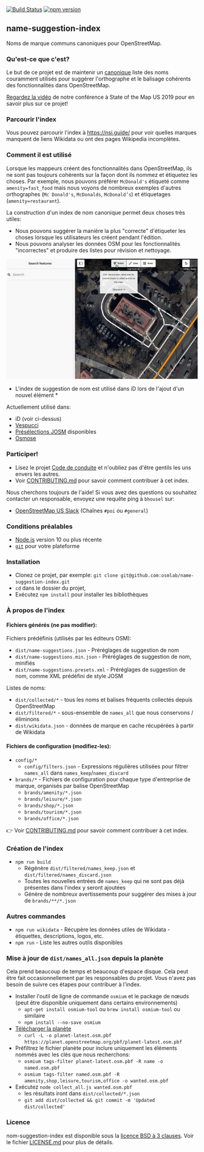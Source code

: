 [![Build Status](https://travis-ci.org/osmlab/name-suggestion-index.svg?branch=main)](https://travis-ci.org/osmlab/name-suggestion-index)
[![npm version](https://badge.fury.io/js/name-suggestion-index.svg)](https://badge.fury.io/js/name-suggestion-index)

## name-suggestion-index

Noms de marque communs canoniques pour OpenStreetMap.


### Qu'est-ce que c'est?

Le but de ce projet est de maintenir un [canonique](https://fr.wikipedia.org/wiki/Canonique_(informatique))
liste des noms couramment utilisés pour suggérer l'orthographe et le balisage cohérents des fonctionnalités
dans OpenStreetMap.

[Regardez la vidéo](https://2019.stateofthemap.us/program/sat/mapping-brands-with-the-name-suggestion-index.html) de notre conférence à State of the Map US 2019 pour en savoir plus sur ce projet!


### Parcourir l'index

Vous pouvez parcourir l'index à https://nsi.guide/ pour voir quelles marques manquent de liens Wikidata ou ont des pages Wikipedia incomplètes.


### Comment il est utilisé

Lorsque les mappeurs créent des fonctionnalités dans OpenStreetMap, ils ne sont pas toujours cohérents sur la façon dont ils
nommez et étiquetez les choses. Par exemple, nous pouvons préférer `McDonald's` étiqueté comme `amenity=fast_food`
mais nous voyons de nombreux exemples d'autres orthographes (`Mc Donald's`, `McDonalds`, `McDonald’s`) et
étiquetages (`amenity=restaurant`).

La construction d'un index de nom canonique permet deux choses très utiles:
- Nous pouvons suggérer la manière la plus "correcte" d'étiqueter les choses lorsque les utilisateurs les créent pendant l'édition.
- Nous pouvons analyser les données OSM pour les fonctionnalités "incorrectes" et produire des listes pour révision et nettoyage.

<img width="1017px" alt="Index de suggestion de noms utilisé dans iD" src="https://raw.githubusercontent.com/osmlab/name-suggestion-index/main/docs/img/nsi-in-iD.gif"/>

* L'index de suggestion de nom est utilisé dans iD lors de l'ajout d'un nouvel élément *

Actuellement utilisé dans:
- iD (voir ci-dessus)
- [Vespucci](http://vespucci.io/tutorials/name_suggestions/)
- [Présélections JOSM](https://josm.openstreetmap.de/wiki/Help/Preferences/Map#TaggingPresets) disponibles
- [Osmose](http://osmose.openstreetmap.fr/en/errors/?item=3130)


### Participer!

* Lisez le projet [Code de conduite](CODE_OF_CONDUCT.md) et n'oubliez pas d'être gentils les uns envers les autres.
* Voir [CONTRIBUTING.md](CONTRIBUTING.md) pour savoir comment contribuer à cet index.

Nous cherchons toujours de l'aide! Si vous avez des questions ou souhaitez contacter un responsable, envoyez une requête ping à `bhousel` sur:
* [OpenStreetMap US Slack](https://slack.openstreetmap.us/)
(Chaînes `#poi` ou `#general`)


### Conditions préalables

* [Node.js](https://nodejs.org/) version 10 ou plus récente
* [`git`](https://www.atlassian.com/git/tutorials/install-git/) pour votre plateforme


### Installation

* Clonez ce projet, par exemple:
  `git clone git@github.com:osmlab/name-suggestion-index.git`
* `cd` dans le dossier du projet,
* Exécutez `npm install` pour installer les bibliothèques


### À propos de l'index

#### Fichiers générés (ne pas modifier):

Fichiers prédéfinis (utilisés par les éditeurs OSM):
* `dist/name-suggestions.json` - Préréglages de suggestion de nom
* `dist/name-suggestions.min.json` - Préréglages de suggestion de nom, minifiés
* `dist/name-suggestions.presets.xml` - Préréglages de suggestion de nom, comme XML prédéfini de style JOSM

Listes de noms:
* `dist/collected/*` - tous les noms et balises fréquents collectés depuis OpenStreetMap
* `dist/filtered/*` - sous-ensemble de `names_all` que nous conservons / éliminons
* `dist/wikidata.json` - données de marque en cache récupérées à partir de Wikidata

#### Fichiers de configuration (modifiez-les):

* `config/*`
  * `config/filters.json` - Expressions régulières utilisées pour filtrer `names_all` dans `names_keep`/`names_discard`
* `brands/*` - Fichiers de configuration pour chaque type d'entreprise de marque, organisés par balise OpenStreetMap
  * `brands/amenity/*.json`
  * `brands/leisure/*.json`
  * `brands/shop/*.json`
  * `brands/tourism/*.json`
  * `brands/office/*.json`

:point_right: Voir [CONTRIBUTING.md](CONTRIBUTING.md) pour savoir comment contribuer à cet index.


### Création de l'index

* `npm run build`
  * Régénère `dist/filtered/names_keep.json` et `dist/filtered/names_discard.json`
  * Toutes les nouvelles entrées de `names_keep` qui ne sont pas déjà présentes dans l'index y seront ajoutées
  * Génère de nombreux avertissements pour suggérer des mises à jour de `brands/**/*.json`


### Autres commandes

* `npm run wikidata` - Récupère les données utiles de Wikidata - étiquettes, descriptions, logos, etc.
* `npm run` - Liste les autres outils disponibles

### Mise à jour de `dist/names_all.json` depuis la planète

Cela prend beaucoup de temps et beaucoup d'espace disque. Cela peut être fait occasionnellement par les responsables du projet.
Vous n'avez pas besoin de suivre ces étapes pour contribuer à l'index.

- Installer l'outil de ligne de commande `osmium` et le package de nœuds (peut être disponible uniquement dans certains environnements)
  - `apt-get install osmium-tool` ou `brew install osmium-tool` ou similaire
  - `npm install --no-save osmium`
- [Télécharger la planète](http://planet.osm.org/pbf/)
  - `curl -L -o planet-latest.osm.pbf https://planet.openstreetmap.org/pbf/planet-latest.osm.pbf`
- Préfiltrez le fichier planète pour inclure uniquement les éléments nommés avec les clés que nous recherchons:
  - `osmium tags-filter planet-latest.osm.pbf -R name -o named.osm.pbf`
  - `osmium tags-filter named.osm.pbf -R amenity,shop,leisure,tourism,office -o wanted.osm.pbf`
- Exécutez `node collect_all.js wanted.osm.pbf`
   - les résultats iront dans `dist/collected/*.json`
  - `git add dist/collected && git commit -m 'Updated dist/collected'`


### Licence

nom-suggestion-index est disponible sous la [licence BSD à 3 clauses](https://opensource.org/licenses/BSD-3-Clause).
Voir le fichier [LICENSE.md](LICENSE.md) pour plus de détails.
